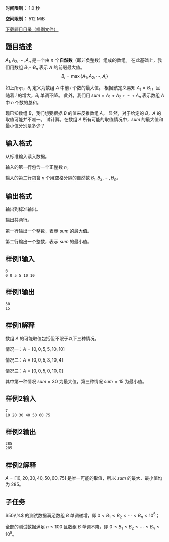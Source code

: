 


**时间限制：** 1.0 秒 


**空间限制：** 512 MiB

[下载题目目录（样例文件）](examples/CSP202109-1.zip)




## 题目描述

$A_1, A_2, \cdots, A_n$ 是一个由 $n$ 个**自然数**（即非负整数）组成的数组。
在此基础上，我们用数组 $B_1 \cdots B_n$ 表示 $A$ 的前缀最大值。
$$B_i = \max \{ A_1, A_2,  \cdots, A_i \}$$

如上所示，$B_i$ 定义为数组 $A$ 中前 $i$ 个数的最大值。
根据该定义易知 $A_1 = B_1$，且随着 $i$ 的增大，$B_i$ 单调不降。
此外，我们用 $sum = A_1 + A_2 + \cdots + A_n$ 表示数组 $A$ 中 $n$ 个数的总和。

现已知数组 $B$，我们想要根据 $B$ 的值来反推数组 $A$。
显然，对于给定的 $B$，$A$ 的取值可能并不唯一。
试计算，在数组 $A$ 所有可能的取值情况中，$sum$ 的最大值和最小值分别是多少？

## 输入格式

从标准输入读入数据。

输入的第一行包含一个正整数 $n$。

输入的第二行包含 $n$ 个用空格分隔的自然数 $B_1, B_2, \cdots, B_n$。

## 输出格式

输出到标准输出。

输出共两行。

第一行输出一个整数，表示 $sum$ 的最大值。

第二行输出一个整数，表示 $sum$ 的最小值。








## 样例1输入

```plain
6
0 0 5 5 10 10
```



## 样例1输出

```plain
30
15
```


## 样例1解释

数组 $A$ 的可能取值包括但不限于以下三种情况。

情况一：$A = [0, 0, 5, 5, 10, 10]$

情况二：$A = [0, 0, 5, 3, 10, 4]$

情况三：$A = [0, 0, 5, 0, 10, 0]$

其中第一种情况 $sum = 30$ 为最大值，第三种情况 $sum = 15$ 为最小值。








## 样例2输入

```plain
7
10 20 30 40 50 60 75
```



## 样例2输出

```plain
285
285
```


## 样例2解释

$A = [10, 20, 30, 40, 50, 60, 75]$ 是唯一可能的取值，所以 $sum$ 的最大、最小值均为 $285$。

## 子任务

$50\\%$ 的测试数据满足数组 $B$ 单调递增，即 $0 < B_1 < B_2 < \cdots < B_n < 10^{5}$；

全部的测试数据满足 $n \leq 100$ 且数组 $B$ 单调不降，即 $0 \leq B_1 \leq B_2 \leq \cdots \leq B_n \leq 10^{5}$。